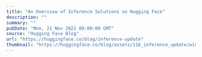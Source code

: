 ```yaml
---
title: "An Overview of Inference Solutions on Hugging Face"
description: ""
summary: ""
pubDate: "Mon, 21 Nov 2022 00:00:00 GMT"
source: "Hugging Face Blog"
url: "https://huggingface.co/blog/inference-update"
thumbnail: "https://huggingface.co/blog/assets/116_inference_update/widget.png"
---
```


